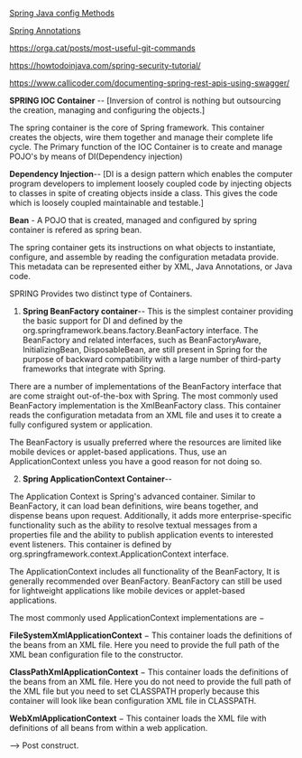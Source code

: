 [Spring Java config Methods](./JAVACONF.md)

[Spring Annotations](./ANNOTATIONS.md)


https://orga.cat/posts/most-useful-git-commands

https://howtodoinjava.com/spring-security-tutorial/

https://www.callicoder.com/documenting-spring-rest-apis-using-swagger/

**SPRING IOC Container** -- [Inversion of control is nothing but outsourcing the creation, managing and configuring the objects.]

The spring container is the core of Spring framework. This container creates the objects, wire them together and manage their complete life cycle. The Primary function of the IOC Container is to create and manage POJO's by means of DI(Dependency injection) 

**Dependency Injection**-- [DI is a design pattern which enables the computer program developers to implement loosely coupled code by injecting objects to classes in spite of creating objects inside a class. This gives the code which is loosely coupled maintainable and testable.]

**Bean** - A POJO that is created, managed and configured by spring container is refered as spring bean.

The spring container gets its instructions on what objects to instantiate, configure, and assemble by reading the configuration metadata provide. This metadata can be represented either by XML, Java Annotations, or Java code.


SPRING Provides two distinct type of Containers.

1. **Spring BeanFactory container**-- 
This is the simplest container providing the basic support for DI and defined by the org.springframework.beans.factory.BeanFactory interface. The BeanFactory and related interfaces, such as BeanFactoryAware, InitializingBean, DisposableBean, are still present in Spring for the purpose of backward compatibility with a large number of third-party frameworks that integrate with Spring.

There are a number of implementations of the BeanFactory interface that are come straight out-of-the-box with Spring. The most commonly used BeanFactory implementation is the XmlBeanFactory class. This container reads the configuration metadata from an XML file and uses it to create a fully configured system or application.

The BeanFactory is usually preferred where the resources are limited like mobile devices or applet-based applications. Thus, use an ApplicationContext unless you have a good reason for not doing so.


2. **Spring ApplicationContext Container**--

The Application Context is Spring's advanced container. Similar to BeanFactory, it can load bean definitions, wire beans together, and dispense beans upon request. Additionally, it adds more enterprise-specific functionality such as the ability to resolve textual messages from a properties file and the ability to publish application events to interested event listeners. This container is defined by org.springframework.context.ApplicationContext interface.

The ApplicationContext includes all functionality of the BeanFactory, It is generally recommended over BeanFactory. BeanFactory can still be used for lightweight applications like mobile devices or applet-based applications.

The most commonly used ApplicationContext implementations are −

**FileSystemXmlApplicationContext** − This container loads the definitions of the beans from an XML file. Here you need to provide the full path of the XML bean configuration file to the constructor.

**ClassPathXmlApplicationContext** − This container loads the definitions of the beans from an XML file. Here you do not need to provide the full path of the XML file but you need to set CLASSPATH properly because this container will look like bean configuration XML file in CLASSPATH.

**WebXmlApplicationContext** − This container loads the XML file with definitions of all beans from within a web application.

--> Post construct.



